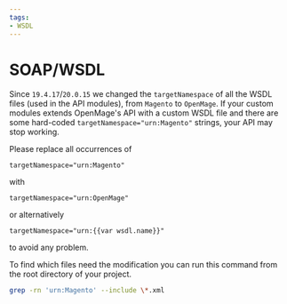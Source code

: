 ```yaml
---
tags:
- WSDL
---
```



# SOAP/WSDL

Since `19.4.17`/`20.0.15` we changed the `targetNamespace` of all the WSDL files (used in the API modules), from `Magento` to `OpenMage`.
If your custom modules extends OpenMage's API with a custom WSDL file and there are some hard-coded `targetNamespace="urn:Magento"` strings, your API may stop working.

Please replace all occurrences of

```
targetNamespace="urn:Magento"
```
with
```
targetNamespace="urn:OpenMage"
```
or alternatively
```
targetNamespace="urn:{{var wsdl.name}}"
```
to avoid any problem.

To find which files need the modification you can run this command from the root directory of your project.
```bash
grep -rn 'urn:Magento' --include \*.xml
```

